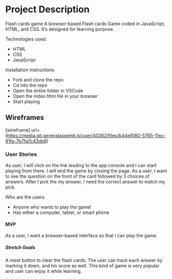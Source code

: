 # Project Description

Flash cards game
A browser-based Flash cards Game coded in JavaScript, HTML, and CSS. It’s designed for learning purpose.

Technologies used:

- HTML
- CSS
- JavaScript

Installation Instructions

- Fork and clone the repo
- Cd into the repo
- Open the entire folder in VSCode
- Open the index.html file in your browser
- Start playing

## Wireframes

[wireframe] url=(https://media.git.generalassemb.ly/user/40262/files/b44e8180-5765-11ec-91fa-7b7fa7c43de6)

### User Stories

As user, I will click on the link leading to the app console and I can start playing from there. I will end the game by closing the page.
As a user, I want to see the question on the front of the card followed by 3 choices of answers. After I pick the my answer, I need the correct answer to match my pick.

Who are the users:

- Anyone who wants to play the game!
- Has either a computer, tablet, or smart phone

#### MVP

As a user, I want a browser-based interface so that I can play the game.

##### Stretch Goals

A reset button to clear the flash cards.
The user can track each answer by marking it down, and his score as well.
This kind of game is very popular and user can enjoy it while learning.
